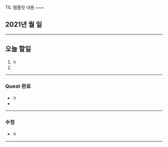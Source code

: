 TIL 템플릿 내용 ~~~


2021년 월 일
---

---

오늘 할일
----

1. ㅇ
2.

---

### Quest 완료

- ㅇ
-


---

### 수정

- ㅇ


---
